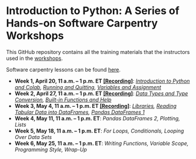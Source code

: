 # Introduction to Python: A Series of Hands-on Software Carpentry Workshops

This GitHub repository contains all the training materials that the instructors used in the [workshops](https://cbiit.github.io/p2p-datasci/2021-03-25-introduction_to_python/).

Software carpentry lessons can be found [here](http://swcarpentry.github.io/python-novice-gapminder/).

* **Week 1, April 20, 11 a.m. – 1 p.m. ET [[Recording]](https://youtu.be/uf72-xQOBJg)**: *[Introduction to Python and Colab](./week1/python_carpentry_workshop-2021-04-20.pdf), [Running and Quitting](./week1/python_running_and_quitting-2021-04-20.ipynb), [Variables and Assignment](./week1/python_variables_and_assignment-2021-04-20.ipynb)*
* **Week 2, April 27, 11 a.m. – 1 p.m. ET [[Recording]](https://youtu.be/sA-lJAqCa78)**: *[Data Types and Type Conversion](./week2/python_data_types_and_type_conversion.ipynb), [Built-in Functions and Help](./week2/python_built_in_functions_and_help.ipynb)*
* **Week 3, May 4, 11 a.m. – 1 p.m. ET [[Recording]](https://youtu.be/pQo-ZOC6HSE)**: *[Libraries](./week3/python_libraries.ipynb), [Reading Tabular Data into DataFrames](./week3/python_reading_tabular_data_into_dataframes.ipynb), [Pandas DataFrames 1](./week3/python_pandas_dataframes_1.ipynb)*
* **Week 4, May 11, 11 a.m. – 1 p.m. ET**: *Pandas DataFrames 2, Plotting, Lists*
* **Week 5, May 18, 11 a.m. – 1 p.m. ET**: *For Loops, Conditionals, Looping Over Data Sets*
* **Week 6, May 25, 11 a.m. – 1 p.m. ET**: *Writing Functions, Variable Scope, Programming Style, Wrap-Up*
